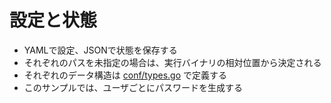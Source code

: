 # 設定と状態

* YAMLで設定、JSONで状態を保存する
* それぞれのパスを未指定の場合は、実行バイナリの相対位置から決定される
* それぞれのデータ構造は [conf/types.go](conf/types.go) で定義する
* このサンプルでは、ユーザごとにパスワードを生成する


